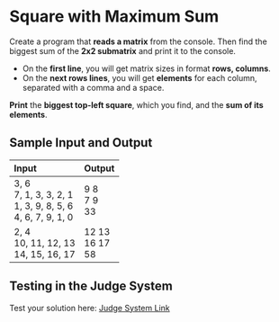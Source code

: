 # Square with Maximum Sum
  
Create a program that **reads a matrix** from the console. Then find the biggest sum of the **2x2 submatrix** and print it to the console.
-  On the **first line**, you will get matrix sizes in format **rows, columns**.
-  On the **next rows lines**, you will get **elements** for each column, separated with a comma and a space.  

**Print** the **biggest top-left square**, which you find, and the **sum of its elements**.

## Sample Input and Output  
    
| **Input** | **Output** |  
| :--- | :--- | 
| 3, 6<br> 7, 1, 3, 3, 2, 1<br> 1, 3, 9, 8, 5, 6<br> 4, 6, 7, 9, 1, 0 | 9 8<br> 7 9<br> 33 |
| 2, 4<br> 10, 11, 12, 13<br> 14, 15, 16, 17 | 12 13<br> 16 17<br> 58 |

## Testing in the Judge System  
    
Test your solution here: [Judge System Link](https://judge.softuni.org/Contests/Practice/Index/1452#4)
